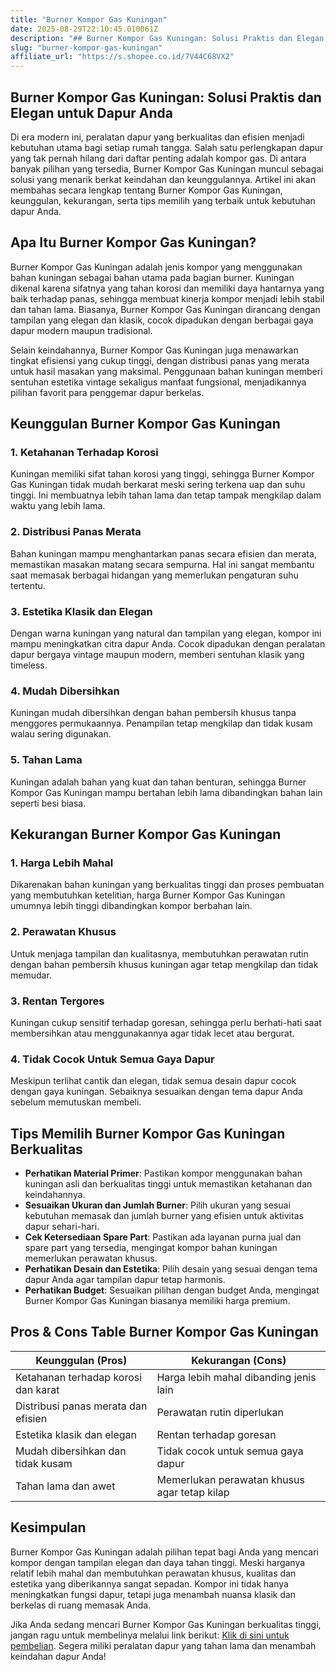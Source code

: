 ```yaml
---
title: "Burner Kompor Gas Kuningan"
date: 2025-08-29T22:10:45.010061Z
description: "## Burner Kompor Gas Kuningan: Solusi Praktis dan Elegan untuk Dapur Anda..."
slug: "burner-kompor-gas-kuningan"
affiliate_url: "https://s.shopee.co.id/7V44C68VX2"
---
```

## Burner Kompor Gas Kuningan: Solusi Praktis dan Elegan untuk Dapur Anda

Di era modern ini, peralatan dapur yang berkualitas dan efisien menjadi kebutuhan utama bagi setiap rumah tangga. Salah satu perlengkapan dapur yang tak pernah hilang dari daftar penting adalah kompor gas. Di antara banyak pilihan yang tersedia, Burner Kompor Gas Kuningan muncul sebagai solusi yang menarik berkat keindahan dan keunggulannya. Artikel ini akan membahas secara lengkap tentang Burner Kompor Gas Kuningan, keunggulan, kekurangan, serta tips memilih yang terbaik untuk kebutuhan dapur Anda.

## Apa Itu Burner Kompor Gas Kuningan?

Burner Kompor Gas Kuningan adalah jenis kompor yang menggunakan bahan kuningan sebagai bahan utama pada bagian burner. Kuningan dikenal karena sifatnya yang tahan korosi dan memiliki daya hantarnya yang baik terhadap panas, sehingga membuat kinerja kompor menjadi lebih stabil dan tahan lama. Biasanya, Burner Kompor Gas Kuningan dirancang dengan tampilan yang elegan dan klasik, cocok dipadukan dengan berbagai gaya dapur modern maupun tradisional.

Selain keindahannya, Burner Kompor Gas Kuningan juga menawarkan tingkat efisiensi yang cukup tinggi, dengan distribusi panas yang merata untuk hasil masakan yang maksimal. Penggunaan bahan kuningan memberi sentuhan estetika vintage sekaligus manfaat fungsional, menjadikannya pilihan favorit para penggemar dapur berkelas.

## Keunggulan Burner Kompor Gas Kuningan

### 1. Ketahanan Terhadap Korosi
Kuningan memiliki sifat tahan korosi yang tinggi, sehingga Burner Kompor Gas Kuningan tidak mudah berkarat meski sering terkena uap dan suhu tinggi. Ini membuatnya lebih tahan lama dan tetap tampak mengkilap dalam waktu yang lebih lama.

### 2. Distribusi Panas Merata
Bahan kuningan mampu menghantarkan panas secara efisien dan merata, memastikan masakan matang secara sempurna. Hal ini sangat membantu saat memasak berbagai hidangan yang memerlukan pengaturan suhu tertentu.

### 3. Estetika Klasik dan Elegan
Dengan warna kuningan yang natural dan tampilan yang elegan, kompor ini mampu meningkatkan citra dapur Anda. Cocok dipadukan dengan peralatan dapur bergaya vintage maupun modern, memberi sentuhan klasik yang timeless.

### 4. Mudah Dibersihkan
Kuningan mudah dibersihkan dengan bahan pembersih khusus tanpa menggores permukaannya. Penampilan tetap mengkilap dan tidak kusam walau sering digunakan.

### 5. Tahan Lama
Kuningan adalah bahan yang kuat dan tahan benturan, sehingga Burner Kompor Gas Kuningan mampu bertahan lebih lama dibandingkan bahan lain seperti besi biasa.

## Kekurangan Burner Kompor Gas Kuningan

### 1. Harga Lebih Mahal
Dikarenakan bahan kuningan yang berkualitas tinggi dan proses pembuatan yang membutuhkan ketelitian, harga Burner Kompor Gas Kuningan umumnya lebih tinggi dibandingkan kompor berbahan lain.

### 2. Perawatan Khusus
Untuk menjaga tampilan dan kualitasnya, membutuhkan perawatan rutin dengan bahan pembersih khusus kuningan agar tetap mengkilap dan tidak memudar.

### 3. Rentan Tergores
Kuningan cukup sensitif terhadap goresan, sehingga perlu berhati-hati saat membersihkan atau menggunakannya agar tidak lecet atau bergurat.

### 4. Tidak Cocok Untuk Semua Gaya Dapur
Meskipun terlihat cantik dan elegan, tidak semua desain dapur cocok dengan gaya kuningan. Sebaiknya sesuaikan dengan tema dapur Anda sebelum memutuskan membeli.

## Tips Memilih Burner Kompor Gas Kuningan Berkualitas

- **Perhatikan Material Primer**: Pastikan kompor menggunakan bahan kuningan asli dan berkualitas tinggi untuk memastikan ketahanan dan keindahannya.
- **Sesuaikan Ukuran dan Jumlah Burner**: Pilih ukuran yang sesuai kebutuhan memasak dan jumlah burner yang efisien untuk aktivitas dapur sehari-hari.
- **Cek Ketersediaan Spare Part**: Pastikan ada layanan purna jual dan spare part yang tersedia, mengingat kompor bahan kuningan memerlukan perawatan khusus.
- **Perhatikan Desain dan Estetika**: Pilih desain yang sesuai dengan tema dapur Anda agar tampilan dapur tetap harmonis.
- **Perhatikan Budget**: Sesuaikan pilihan dengan budget Anda, mengingat Burner Kompor Gas Kuningan biasanya memiliki harga premium.

## Pros & Cons Table Burner Kompor Gas Kuningan

| Keunggulan (Pros)                       | Kekurangan (Cons)                     |
|-----------------------------------------|-------------------------------------|
| Ketahanan terhadap korosi dan karat  | Harga lebih mahal dibanding jenis lain |
| Distribusi panas merata dan efisien    | Perawatan rutin diperlukan          |
| Estetika klasik dan elegan            | Rentan terhadap goresan             |
| Mudah dibersihkan dan tidak kusam    | Tidak cocok untuk semua gaya dapur |
| Tahan lama dan awet                   | Memerlukan perawatan khusus agar tetap kilap |

## Kesimpulan

Burner Kompor Gas Kuningan adalah pilihan tepat bagi Anda yang mencari kompor dengan tampilan elegan dan daya tahan tinggi. Meski harganya relatif lebih mahal dan membutuhkan perawatan khusus, kualitas dan estetika yang diberikannya sangat sepadan. Kompor ini tidak hanya meningkatkan fungsi dapur, tetapi juga menambah nuansa klasik dan berkelas di ruang memasak Anda.

Jika Anda sedang mencari Burner Kompor Gas Kuningan berkualitas tinggi, jangan ragu untuk membelinya melalui link berikut: [Klik di sini untuk pembelian](https://s.shopee.co.id/7V44C68VX2). Segera miliki peralatan dapur yang tahan lama dan menambah keindahan dapur Anda!